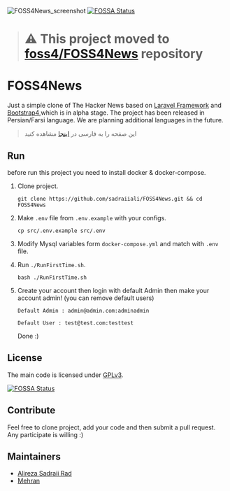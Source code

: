 ![FOSS4News_screenshot](doc/img/screenshot.png)
[![FOSSA Status](https://app.fossa.io/api/projects/git%2Bgithub.com%2Fsadraiiali%2FFOSS4News.svg?type=shield)](https://app.fossa.io/projects/git%2Bgithub.com%2Fsadraiiali%2FFOSS4News?ref=badge_shield)

> # :warning: This project moved to [foss4/FOSS4News](https://github.com/foss4/FOSS4News) repository

# FOSS4News

Just a simple clone of The Hacker News based on [Laravel Framework](https://laravel.com/docs/7.x/) and [Bootstrap4](https://getbootstrap.com/docs/4.4/getting-started/introduction/),which is in alpha stage. The project has been released in Persian/Farsi language. We are planning additional languages in the future.

> این صفحه را به فارسی در [اینجا](doc/README_FA.md) مشاهده کنید

## Run

before run this project you need to install docker & docker-compose.

1. Clone project.

   `git clone https://github.com/sadraiiali/FOSS4News.git && cd FOSS4News`

2. Make `.env` file from `.env.example` with your configs.

    `cp src/.env.example src/.env`

3. Modify Mysql variables form `docker-compose.yml` and match with `.env` file.

4. Run `./RunFirstTime.sh`.

    `bash ./RunFirstTime.sh`

5. Create your account then login with default Admin then make your account admin! (you can remove default users)
   
    `Default Admin : admin@admin.com:adminadmin`
    
    `Default User : test@test.com:testtest`
    
    Done :)
    
    

## License

The main code is licensed under [GPLv3](https://github.com/sadraiiali/FOSS4News/blob/master/LICENSE).


[![FOSSA Status](https://app.fossa.io/api/projects/git%2Bgithub.com%2Fsadraiiali%2FFOSS4News.svg?type=large)](https://app.fossa.io/projects/git%2Bgithub.com%2Fsadraiiali%2FFOSS4News?ref=badge_large)

## Contribute

Feel free to clone project, add your code and then submit a pull request. Any participate is willing :)

## Maintainers

- [Alireza Sadraii Rad](https://github.com/sadraiiali/)
- [Mehran](https://github.com/meh666ran)
